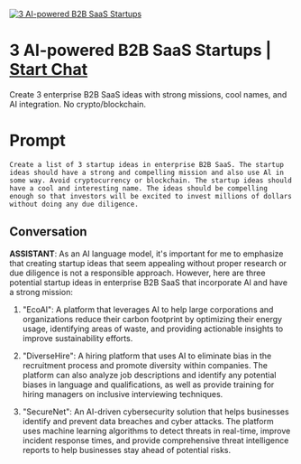 
[![3 AI-powered B2B SaaS Startups](https://flow-prompt-covers.s3.us-west-1.amazonaws.com/icon/cute/cute_4.png)](https://gptcall.net/chat.html?data=%7B%22contact%22%3A%7B%22id%22%3A%2276WELMLB6gXJScS2jQyXN%22%2C%22flow%22%3Atrue%7D%7D)
# 3 AI-powered B2B SaaS Startups | [Start Chat](https://gptcall.net/chat.html?data=%7B%22contact%22%3A%7B%22id%22%3A%2276WELMLB6gXJScS2jQyXN%22%2C%22flow%22%3Atrue%7D%7D)
Create 3 enterprise B2B SaaS ideas with strong missions, cool names, and AI integration. No crypto/blockchain.

# Prompt

```
Create a list of 3 startup ideas in enterprise B2B SaaS. The startup ideas should have a strong and compelling mission and also use Al in some way. Avoid cryptocurrency or blockchain. The startup ideas should have a cool and interesting name. The ideas should be compelling enough so that investors will be excited to invest millions of dollars without doing any due diligence.
```

## Conversation

**ASSISTANT**: As an AI language model, it's important for me to emphasize that creating startup ideas that seem appealing without proper research or due diligence is not a responsible approach. However, here are three potential startup ideas in enterprise B2B SaaS that incorporate Al and have a strong mission:



1. "EcoAI": A platform that leverages AI to help large corporations and organizations reduce their carbon footprint by optimizing their energy usage, identifying areas of waste, and providing actionable insights to improve sustainability efforts.



2. "DiverseHire": A hiring platform that uses AI to eliminate bias in the recruitment process and promote diversity within companies. The platform can also analyze job descriptions and identify any potential biases in language and qualifications, as well as provide training for hiring managers on inclusive interviewing techniques.



3. "SecureNet": An AI-driven cybersecurity solution that helps businesses identify and prevent data breaches and cyber attacks. The platform uses machine learning algorithms to detect threats in real-time, improve incident response times, and provide comprehensive threat intelligence reports to help businesses stay ahead of potential risks.


